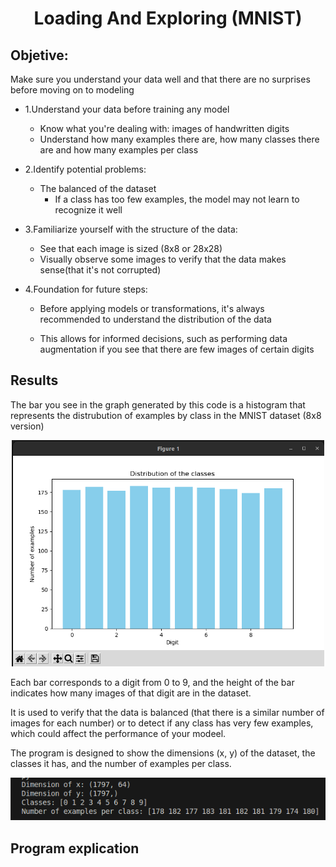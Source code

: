 <p align = "center" >
    <h1 align = "Center"> Loading And Exploring (MNIST)</h1>
</p>

## Objetive:
Make sure you understand your data well and that there are no surprises before moving on to modeling

* 1.Understand your data before training any model 
    - Know what you're dealing with: images of handwritten digits
    - Understand how many examples there are, how many classes there are and how many examples per class

* 2.Identify potential problems:
    - The balanced of the dataset
        - If a class has too few examples, the model may not learn to recognize it well 

* 3.Familiarize yourself with the structure of the data:
    - See that each image is sized (8x8 or 28x28)
    - Visually observe some images to verify that the data makes sense(that it's not corrupted)

* 4.Foundation for future steps:
    - Before applying models or transformations, it's always recommended to understand the distribution of the data

    - This allows for informed decisions, such as performing data augmentation if you see that there are few images of certain digits

## Results 
The bar you see in the graph generated by this code is a histogram that represents the distrubution of examples by class in the MNIST dataset (8x8 version)

<p align="center">
  <img src="https://github.com/KevinAlberto01/3.MachineLearning/blob/main/1.FundamentalsML/1.HandwrittenDigitClassifier(MNIST)/1.1LoadingAndExploring(MNIST)/Images/Histogram.png" alt="Result2" width="500"/>
</p>

Each  bar corresponds to a digit from 0 to 9, and the height of the bar indicates how many images of that digit are in the dataset.

It is used to verify that the data is balanced (that there is a similar number of images for each number) or to detect if any class has very few examples, which could affect the performance of your modeel.

The program is designed to show the dimensions (x, y) of the dataset, the classes it has, and the number of examples per class.
<p align="center">
  <img src="https://github.com/KevinAlberto01/3.MachineLearning/blob/main/1.FundamentalsML/1.HandwrittenDigitClassifier(MNIST)/1.1LoadingAndExploring(MNIST)/Images/Result.png" alt="Result2" width="1000"/>
</p>

## Program explication   
